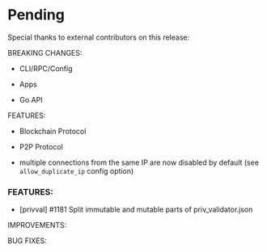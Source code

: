 # Pending

Special thanks to external contributors on this release:

BREAKING CHANGES:

* CLI/RPC/Config

* Apps

* Go API

FEATURES:
* Blockchain Protocol

* P2P Protocol
- multiple connections from the same IP are now disabled by default (see `allow_duplicate_ip` config option)

### FEATURES:
- [privval] \#1181 Split immutable and mutable parts of priv_validator.json

IMPROVEMENTS:

BUG FIXES:
